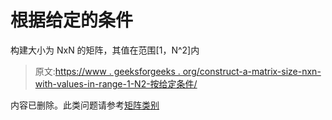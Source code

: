 # 根据给定的条件

构建大小为 NxN 的矩阵，其值在范围[1，N^2]内

> 原文:[https://www . geeksforgeeks . org/construct-a-matrix-size-nxn-with-values-in-range-1-N2-按给定条件/](https://www.geeksforgeeks.org/construct-a-matrix-of-size-nxn-with-values-in-range-1-n2-as-per-given-conditions/)

内容已删除。此类问题请参考[矩阵类别](https://www.geeksforgeeks.org/category/matrix/)